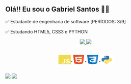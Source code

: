 ## Olá!! Eu sou o Gabriel Santos 👨‍💻 

✅ Estudante de engenharia de software [PERÍODOS: 3/9]
  
✅ Estudando HTML5, CSS3 e PYTHON

<div align="center">
  <a href="https://github.com/GabrielSantos25">
  <img height="145em" widht="50%" src="https://github-readme-stats.vercel.app/api?username=GabrielSantos25&show_icons=true&theme=dark&include_all_commits=true&count_private=true"/>
  <img height="145em" widht="50%" src="https://github-readme-stats.vercel.app/api/top-langs/?username=GabrielSantos25&layout=compact&langs_count=7&theme=dark"/>
</div>
 
 <div style="display: inline_block"><br>
   <p align="center" p>
  <img align="center" alt="Gabriel-Js" height="30" width="40" src="https://raw.githubusercontent.com/devicons/devicon/master/icons/javascript/javascript-plain.svg">
  <img align="center" alt="Gabriel-HTML" height="30" width="40" src="https://raw.githubusercontent.com/devicons/devicon/master/icons/html5/html5-original.svg">
  <img align="center" alt="Gabriel-CSS" height="30" width="40" src="https://raw.githubusercontent.com/devicons/devicon/master/icons/css3/css3-original.svg">
  <img align="center" alt="Gabriel-Python" height="30" width="40" src="https://raw.githubusercontent.com/devicons/devicon/master/icons/python/python-original.svg">
</div>

 ##
  
<div> 
  
  <a href="https://instagram.com/eugabriiel__" target="_blank"><img src="https://img.shields.io/badge/-Instagram-%3847434?style=for-the-badge&logo=instagram&logoColor=white" target="_blank"></a>
  <a href="https://www.linkedin.com/in/joão-gabriel-019220208" target="_blank"><img src="https://img.shields.io/badge/-LinkedIn-%230077B5?style=for-the-badge&logo=linkedin&logoColor=white" target="_blank"></a> 
 
 
</div>
